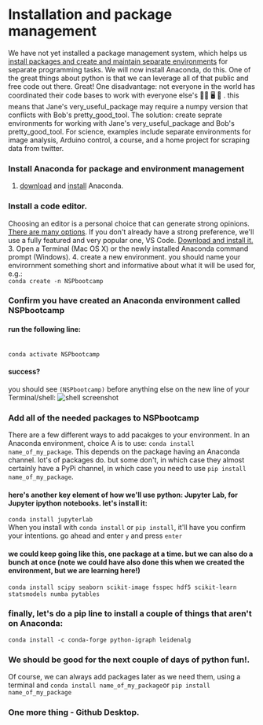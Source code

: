 # Installation and package management

We have not yet installed a package management system, which helps us [install packages and create and maintain separate environments](https://docs.conda.io/projects/conda/en/latest/user-guide/tasks/manage-environments.html#) for separate programming tasks. We will now install Anaconda, do this. One of the great things about python is that we can leverage all of that public and free code out there. Great! One disadvantage: not everyone in the world has coordinated their code bases to work with everyone else's 🤼‍♂️ 🖥 🤺 . this means that Jane's very_useful_package may require a numpy version that conflicts with Bob's pretty_good_tool. The solution: create seprate environments for working with Jane's very_useful_package and Bob's pretty_good_tool. For science, examples include separate environments for image analysis, Arduino control, a course, and a home project for scraping data from twitter. 

### Install Anaconda for package and environment management
1. [download](https://www.anaconda.com/products/individual) and [install](https://docs.conda.io/projects/conda/en/latest/user-guide/install/index.html) Anaconda.

### Install a code editor. 
Choosing an editor is a personal choice that can generate strong opinions. [There are many options](https://hackr.io/blog/best-python-ide). If you don't already have a strong preference, we'll use a fully featured and very popular one, VS Code. [Download and install it.](https://code.visualstudio.com/)
3. Open a Terminal (Mac OS X) or the newly installed Anaconda command prompt (Windows). 
4. create a new environment. you should name your envirornment something short and informative about what it will be used for, e.g.: <br>```conda create -n NSPbootcamp```  


### Confirm you have created an Anaconda environment called NSPbootcamp
#### run the following line:
<br>```conda activate NSPbootcamp```
#### success?
you should see ```(NSPbootcamp)``` before anything else on the new line of your Terminal/shell:
![shell screenshot](https://github.com/danieljdenman/NSPbootcamp/blob/master/res/activate_env.png)
<br>

### Add all of the needed packages to NSPbootcamp
There are a few different ways to add pacakges to your environment. In an Anaconda environment, choice A is to use: ```conda install name_of_my_package```. This depends on the package having an Anaconda channel. lot's of packages do. but some don't, in which case they almost certainly have a PyPi channel, in which case you need to use ```pip install name_of_my_package```.

#### here's another key element of how we'll use python: Jupyter Lab, for Jupyter ipython notebooks. let's install it: 
```conda install jupyterlab```<br>
When you install with ```conda install``` or ```pip install```, it'll have you confirm your intentions. go ahead and enter ```y``` and press ```enter```

#### we could keep going like this, one package at a time. but we can also do a bunch at once (note we could have also done this when we created the environment, but we are learning here!)
```conda install scipy seaborn scikit-image fsspec hdf5 scikit-learn statsmodels numba pytables```

### finally, let's do a pip line to install a couple of things that aren't on Anaconda: 
```conda install -c conda-forge python-igraph leidenalg```

### We should be good for the next couple of days of python fun!. 
Of course, we can always add packages later as we need them, using a terminal and ```conda install name_of_my_package```or ```pip install name_of_my_package```

### One more thing - Github Desktop. 



